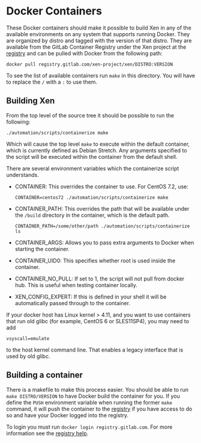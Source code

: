 Docker Containers
=================

These Docker containers should make it possible to build Xen in
any of the available environments on any system that supports
running Docker. They are organized by distro and tagged with
the version of that distro. They are available from the GitLab
Container Registry under the Xen project at the [registry] and
can be pulled with Docker from the following path:

```
docker pull registry.gitlab.com/xen-project/xen/DISTRO:VERSION
```

To see the list of available containers run `make` in this
directory. You will have to replace the `/` with a `:` to use
them.

Building Xen
------------

From the top level of the source tree it should be possible to
run the following:

```
./automation/scripts/containerize make
```

Which will cause the top level `make` to execute within the default
container, which is currently defined as Debian Stretch. Any arguments
specified to the script will be executed within the container from
the default shell.

There are several environment variables which the containerize script
understands.

- CONTAINER: This overrides the container to use. For CentOS 7.2, use:

  ```
  CONTAINER=centos72 ./automation/scripts/containerize make
  ```

- CONTAINER_PATH: This overrides the path that will be available under the
  `/build` directory in the container, which is the default path.

  ```
  CONTAINER_PATH=/some/other/path ./automation/scripts/containerize ls
  ```

- CONTAINER_ARGS: Allows you to pass extra arguments to Docker
  when starting the container.

- CONTAINER_UID0: This specifies whether root is used inside the container.

- CONTAINER_NO_PULL: If set to 1, the script will not pull from docker hub.
  This is useful when testing container locally.

- XEN_CONFIG_EXPERT: If this is defined in your shell it will be
  automatically passed through to the container.

If your docker host has Linux kernel > 4.11, and you want to use containers
that run old glibc (for example, CentOS 6 or SLES11SP4), you may need to add

```
vsyscall=emulate
```

to the host kernel command line. That enables a legacy interface that is used
by old glibc.


Building a container
--------------------

There is a makefile to make this process easier. You should be
able to run `make DISTRO/VERSION` to have Docker build the container
for you. If you define the `PUSH` environment variable when running the
former `make` command, it will push the container to the [registry] if
you have access to do so and have your Docker logged into the registry.

To login you must run `docker login registry.gitlab.com`. For more
information see the [registry help].

[registry]: https://gitlab.com/xen-project/xen/container_registry
[registry help]: https://gitlab.com/help/user/project/container_registry
